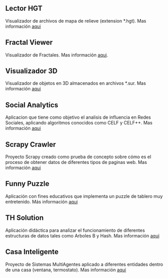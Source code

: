 ## Lector HGT
Visualizador de archivos de mapa de relieve (extension *.hgt). Mas información [aqui](lectorHGT)

## Fractal Viewer

Visualizador de Fractales. Mas información [aqui](fractales).

## Visualizador 3D

Visualizador de objetos en 3D almacenados en archivos *.sur. Mas información [aqui](visualizacion)

## Social Analytics

Aplicacion que tiene como objetivo el analisis de influencia en Redes Sociales, aplicando algoritmos conocidos como CELF y CELF++. Mas información [aqui](SocialAnalytics)

## Scrapy Crawler

Proyecto Scrapy creado como prueba de concepto sobre cómo es el proceso de obtener datos de diferentes tipos de paginas web. Mas información [aqui](scrapy-crawler)

## Funny Puzzle

Aplicación con fines educativos que implementa un puzzle de tablero muy entretenido. Más información [aqui](funny-puzzle)

## TH Solution

Aplicación didáctica para analizar el funcionamiento de diferentes estructuras de datos tales como Arboles B y Hash. Mas información [aqui](th-solution)

## Casa Inteligente

Proyecto de Sistemas MultiAgentes aplicado a diferentes entidades dentro de una casa (ventana, termostato). Mas información [aqui](casa-inteligente)
